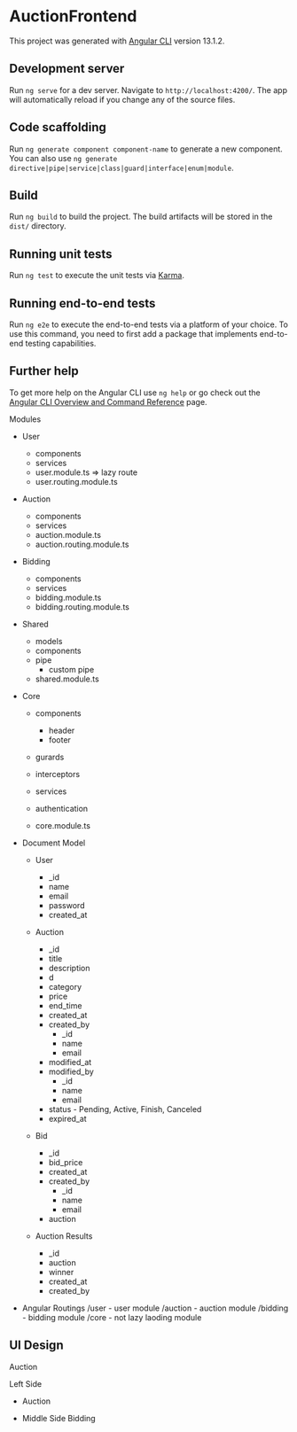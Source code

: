 # AuctionFrontend

This project was generated with [Angular CLI](https://github.com/angular/angular-cli) version 13.1.2.

## Development server

Run `ng serve` for a dev server. Navigate to `http://localhost:4200/`. The app will automatically reload if you change any of the source files.

## Code scaffolding

Run `ng generate component component-name` to generate a new component. You can also use `ng generate directive|pipe|service|class|guard|interface|enum|module`.

## Build

Run `ng build` to build the project. The build artifacts will be stored in the `dist/` directory.

## Running unit tests

Run `ng test` to execute the unit tests via [Karma](https://karma-runner.github.io).

## Running end-to-end tests

Run `ng e2e` to execute the end-to-end tests via a platform of your choice. To use this command, you need to first add a package that implements end-to-end testing capabilities.

## Further help

To get more help on the Angular CLI use `ng help` or go check out the [Angular CLI Overview and Command Reference](https://angular.io/cli) page.


Modules 
- User
    - components
    - services
    - user.module.ts => lazy route
    - user.routing.module.ts
- Auction
    - components
    - services
    - auction.module.ts
    - auction.routing.module.ts
- Bidding
    - components
    - services
    - bidding.module.ts
    - bidding.routing.module.ts
- Shared 
    - models
    - components
    - pipe 
        - custom pipe
    - shared.module.ts
    
- Core 
    - components
        - header 
        - footer
    - gurards
    - interceptors
    - services
    - authentication

    - core.module.ts

- Document Model
    - User
        - _id
        - name
        - email
        - password
        - created_at
    
    - Auction
        - _id
        - title
        - description
        - d
        - category
        - price
        - end_time
        - created_at
        - created_by
            - _id
            - name
            - email
        - modified_at
        - modified_by
            - _id
            - name
            - email
        - status - Pending, Active, Finish, Canceled
        - expired_at
    
    - Bid
        - _id
        - bid_price
        - created_at
        - created_by
            - _id
            - name
            - email
        - auction

    - Auction Results
        - _id
        - auction
        - winner 
        - created_at
        - created_by


- Angular Routings
    /user       - user module
    /auction    - auction module
    /bidding    - bidding module
    /core       - not lazy laoding module
    


UI Design
------
Auction

Left Side
- Auction


- Middle Side
    Bidding
    


